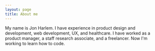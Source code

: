 ```yaml
---
layout: page
title: About me 
---
```


My name is Jon Harlem. I have experience in product design and development, web development, UX, and healthcare. I have worked as a product manager, a staff research associate, and a freelancer. Now I'm working to learn how to code.